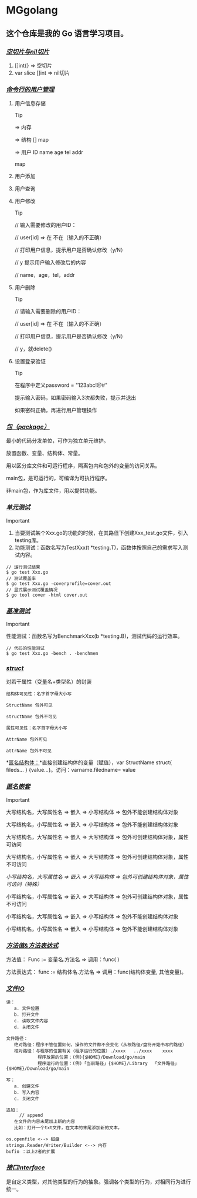 # MGgolang
## 这个仓库是我的 Go 语言学习项目。

### <u>*空切片与nil切片*</u>

1. []int{} => 空切片
2. var slice []int => nil切片

### <u>*命令行的用户管理*</u>

1. 用户信息存储

    > [!TIP]
    >
    > => 内存
    >
    > => 结构 []  map
    >
    > => 用户 ID name age tel addr
    >
    > map

2. 用户添加

3. 用户查询

4. 用户修改
   
   > [!TIP]
   >
   >  // 输入需要修改的用户ID：
   >
   >  // user[id] => 在 不在（输入的不正确）
   >
   >  // 打印用户信息，提示用户是否确认修改（y/N）
   >
   >  // y 提示用户输入修改后的内容 
   >
   >  // name，age，tel，addr
   
5. 用户删除
   
   > [!TIP]
   >
   > // 请输入需要删除的用户ID：
   >
   > // user[id] => 在 不在（输入的不正确）
   >
   > // 打印用户信息，提示用户是否确认修改（y/N）
   >
   > // y，就delete()
   
6. 设置登录验证

   > [!TIP]
   >
   > 在程序中定义password = "123abc!@#"
   >
   > 提示输入密码，如果密码输入3次都失败，提示并退出
   >
   > 如果密码正确，再进行用户管理操作

### *<u>包（package）</u>*

最小的代码分发单位，可作为独立单元维护。

放置函数、变量、结构体、常量。

用以区分库文件和可运行程序，隔离包内和包外的变量的访问关系。

main包，是可运行的，可编译为可执行程序。

非main包，作为库文件，用以提供功能。

### <u>*单元测试*</u>

> [!IMPORTANT]
>
> 1. 当要测试某个Xxx.go的功能的时候，在其路径下创建Xxx_test.go文件，引入testing库。
> 2. 功能测试：函数名写为TestXxx(t  *testing.T)，函数体按照自己的需求写入测试内容。
>
>
> ```
> // 运行测试结果
> $ go test Xxx.go
> // 测试覆盖率
> $ go test Xxx.go -coverprofile=cover.out
> // 显式展示测试覆盖情况
> $ go tool cover -html cover.out
> ```
>
> 

### <u>*基准测试*</u>

> [!IMPORTANT]
>
> 性能测试：函数名写为BenchmarkXxx(b *testing.B)，测试代码的运行效率。
>
> ```
> // 代码的性能测试
> $ go test Xxx.go -bench . -benchmem
> ```

### *<u>struct</u>*

对若干属性（变量名+类型名）的封装

```
结构体可见性：名字首字母大小写

StructName 包外可见

structName 包外不可见
```

```
属性可见性：名字首字母大小写

AttrName 包外可见

attrName 包外不可见
```

*<u>匿名结构体：</u>*直接创建结构体的变量（赋值），var StructName struct{ fileds... } {value...}。访问：varname.filedname= value

### *<u>匿名嵌套</u>*

> [!IMPORTANT]
>
> 大写结构名，大写属性名 => 嵌入 => 小写结构体 => 包外不能创建结构体对象
>
> 大写结构名，小写属性名 => 嵌入 => 小写结构体 => 包外不能创建结构体对象
>
> 大写结构名，大写属性名 => 嵌入 => 大写结构体 => 包外可创建结构体对象，属性可访问
>
> 大写结构名，小写属性名 => 嵌入 => 大写结构体 =>  包外可创建结构体对象，属性不可访问
>
> *小写结构名，大写属性名 => 嵌入 => 大写结构体 =>  包外可创建结构体对象，属性可访问（特殊）*
>
> 小写结构名，小写属性名 => 嵌入 => 大写结构体 =>  包外可创建结构体对象，属性不可访问
>
> 小写结构名，大写属性名 => 嵌入 => 小写结构体 =>  包外不能创建结构体对象
>
> 小写结构名，小写属性名 => 嵌入 => 小写结构体 =>  包外不能创建结构体对象

### <u>*方法值&方法表达式*</u>

方法值： Func := 变量名.方法名 => 调用：func( )

方法表达式： func := 结构体名.方法名 => 调用：func(结构体变量, 其他变量)。

### *<u>文件IO</u>*

```
读：
   a. 文件位置
   b. 打开文件
   c. 读取文件内容
   d. 关闭文件

文件路径：
   绝对路径：程序不管位置如何，操作的文件都不会变化（从根路径/盘符开始书写的路径）
   相对路径：与程序的位置有关（程序运行的位置）./xxxx   ../xxxx    xxxx
			程序放置的位置：(例){$HOME}/Download/go/main
			程序运行的位置：(例)「当前路径」{$HOME}/Library  「文件路径」{$HOME}/Download/go/main

```

```
写：
   a. 创建文件
   b. 写入内容
   c. 关闭文件
```

```
追加：
	 // append
   在文件的内容末尾加上新的内容
   比如：打开一个txt文件，在文本的末尾添加新的文本。
```

```
os.openfile <--> 磁盘
strings.Reader/Writer/Builder <--> 内存
bufio ：以上2者的扩展
```

### *<u>接口Interface</u>*

是自定义类型，对其他类型的行为的抽象。强调各个类型的行为，对相同行为进行统一。






